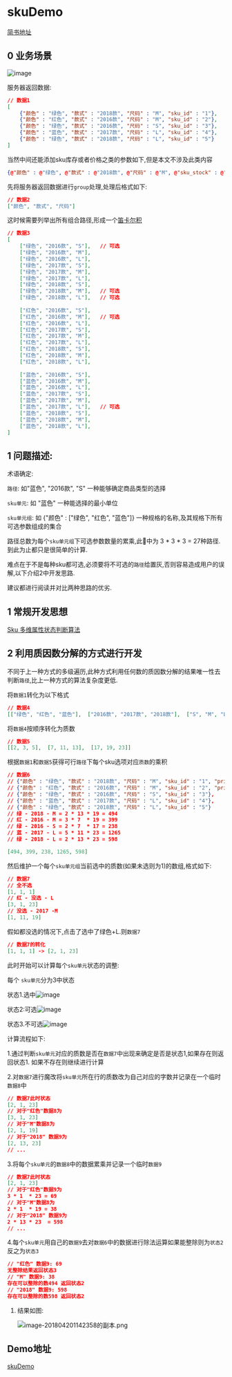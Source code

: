 # skuDemo

[简书地址](https://www.jianshu.com/p/2bce117a0e99)

## 0 业务场景

![image](http://upload-images.jianshu.io/upload_images/1963623-b74c8c6e2f17db07?imageMogr2/auto-orient/strip%7CimageView2/2/w/1240)

服务器返回数据:

```json
// 数据1
[
    {"颜色" : "绿色", "款式" : "2018款", "尺码" : "M", "sku_id" : "1"},
 	{"颜色" : "红色", "款式" : "2016款", "尺码" : "M", "sku_id" : "2"},
 	{"颜色" : "绿色", "款式" : "2016款", "尺码" : "S", "sku_id" : "3"},
 	{"颜色" : "蓝色", "款式" : "2017款", "尺码" : "L", "sku_id" : "4"},
	{"颜色" : "绿色", "款式" : "2018款", "尺码" : "L", "sku_id" : "5"}
]
```

当然中间还能添加sku库存或者价格之类的参数如下,但是本文不涉及此类内容

```json
{@"颜色" : @"绿色", @"款式" : @"2018款", @"尺码" : @"M", @"sku_stock" : @"10", @"sku_price" : @"20.00", @"sku_id" : @"1"},
```

先将服务器返回数据进行`group`处理,处理后格式如下:

```json
// 数据2
["颜色", "款式", "尺码"]
```

这时候需要列举出所有组合路径,形成一个[笛卡尔积](https://zh.wikipedia.org/wiki/%E7%AC%9B%E5%8D%A1%E5%84%BF%E7%A7%AF)

```json
// 数据3
[
    ["绿色", "2016款", "S"],	// 可选
	["绿色", "2016款", "M"],
	["绿色", "2016款", "L"],
	["绿色", "2017款", "S"],
	["绿色", "2017款", "M"],
	["绿色", "2017款", "L"],
	["绿色", "2018款", "S"],
	["绿色", "2018款", "M"],	// 可选
	["绿色", "2018款", "L"],	// 可选
	
	["红色", "2016款", "S"],
	["红色", "2016款", "M"],	// 可选
	["红色", "2016款", "L"],
	["红色", "2017款", "S"],
	["红色", "2017款", "M"],
	["红色", "2017款", "L"],
	["红色", "2018款", "S"],
	["红色", "2018款", "M"],
	["红色", "2018款", "L"],
	
	["蓝色", "2016款", "S"],
	["蓝色", "2016款", "M"],
	["蓝色", "2016款", "L"],
	["蓝色", "2017款", "S"],
	["蓝色", "2017款", "M"],
	["蓝色", "2017款", "L"],	// 可选
	["蓝色", "2018款", "S"],
	["蓝色", "2018款", "M"],
	["蓝色", "2018款", "L"],
]
```



## 1 问题描述:

术语确定:

`路径`:    如"蓝色", "2016款", "S"       一种能够确定商品类型的选择

`sku单元`: 如 "蓝色"   一种能选择的最小单位

`sku单元组`:  如  {"颜色" : ["绿色", "红色", "蓝色"]}  一种规格的名称,及其规格下所有可选参数组成的集合



路径总数为每个`sku单元组`下可选参数数量的累乘,此🌰中为 3 * 3 * 3 = 27种路径.到此为止都只是很简单的计算.

难点在于不是每种sku都可选,必须要将不可选的`路径`给置灰,否则容易造成用户的误解,以下介绍2中开发思路.

建议都进行阅读并对比两种思路的优劣.

## 1 常规开发思想

[Sku 多维属性状态判断算法](https://juejin.im/entry/5868655861ff4b0057774be7)



## 2 利用质因数分解的方式进行开发

不同于上一种方式的多级遍历,此种方式利用任何数的质因数分解的结果唯一性去判断`路径`,比上一种方式的算法复杂度更低.

将`数据1`转化为以下格式

```json
// 数据4
[["绿色", "红色", "蓝色"],  ["2016款", "2017款", "2018款"],  ["S", "M", "L"]]
```

将`数据4`按顺序转化为质数

```json
// 数据5
[[2, 3, 5],  [7, 11, 13],  [17, 19, 23]]
```

根据`数据1`和`数据5`获得可行`路径`下每个sku选项对应`质数`的乘积

```json
// 数据6
// {"颜色" : "绿色", "款式" : "2018款", "尺码" : "M", "sku_id" : "1", "prime" : 494},
// {"颜色" : "红色", "款式" : "2016款", "尺码" : "M", "sku_id" : "2", "prime"},
// {"颜色" : "绿色", "款式" : "2016款", "尺码" : "S", "sku_id" : "3"},
// {"颜色" : "蓝色", "款式" : "2017款", "尺码" : "L", "sku_id" : "4"},
// {"颜色" : "绿色", "款式" : "2018款", "尺码" : "L", "sku_id" : "5"}
// 绿 - 2018 - M = 2 * 13 * 19 = 494
// 红 - 2016 - M = 3 * 7  * 19 = 399
// 绿 - 2016 - S = 2 * 7  * 17 = 238
// 蓝 - 2017 - L = 5 * 11 * 23 = 1265
// 绿 - 2018 - L = 2 * 13 * 23 = 598

[494, 399, 238, 1265, 598]

```

然后维护一个每个`sku单元组`当前选中的质数(如果未选则为1)的数组,格式如下:

```json
// 数据7
// 全不选
[1, 1, 1]
// 红 - 没选 - L
[3, 1, 23]
// 没选 - 2017 -M
[1, 11, 19]

```

假如都没选的情况下,点击了选中了绿色+L.则`数据7`

```json
// 数据7的转化
[1, 1, 1] -> [2, 1, 23] 
```



此时开始可以计算每个`sku单元`状态的调整:

每个 `sku单元`分为3中状态

状态1.选中![image](http://upload-images.jianshu.io/upload_images/1963623-78daab91c880a9fd?imageMogr2/auto-orient/strip%7CimageView2/2/w/1240)

状态2:可选![image](http://upload-images.jianshu.io/upload_images/1963623-2ec24eba32a6a4ac?imageMogr2/auto-orient/strip%7CimageView2/2/w/1240)

状态3.不可选![image](http://upload-images.jianshu.io/upload_images/1963623-a9adced62920c55d?imageMogr2/auto-orient/strip%7CimageView2/2/w/1240)

计算流程如下:

1.通过判断`sku单元`对应的质数是否在`数据7`中出现来确定是否是状态1,如果存在则返回状态1. 如果不存在则继续进行计算

2.对`数据7`进行魔改将`sku单元`所在行的质数改为自己对应的字数并记录在一个临时`数据8`中

```json
// 数据7此时状态
[2, 1, 23] 
// 对于"红色"数据8为
[3, 1, 23]
// 对于"M"数据8为
[2, 1, 19]
// 对于"2018" 数据9为
[2, 13, 23] 
// ...

```

3.将每个`sku单元`的`数据8`中的数据累乘并记录一个临时`数据9`

```json
// 数据7此时状态
[2, 1, 23] 
// 对于"红色"数据9为
3 * 1  * 23 = 69
// 对于"M"数据8为
2 * 1  * 19 = 38
// 对于"2018" 数据9为
2 * 13 * 23  = 598
// ...
```

4.每个`sku单元`用自己的`数据9`去对`数据6`中的数据进行除法运算如果能整除则为`状态2`反之为`状态3`

```json
// "红色" 数据9: 69
无整除结果返回状态3
// "M" 数据9: 38
存在可以整除的数494 返回状态2
// "2018" 数据9: 598
存在可以整除的数598 返回状态2
```

1. 结果如图:

   ![image-201804201142358的副本.png](https://upload-images.jianshu.io/upload_images/1963623-9eb6d38e1dc340af.png?imageMogr2/auto-orient/strip%7CimageView2/2/w/1240)







## Demo地址

[skuDemo](https://github.com/YYYYCY/skuDemo)